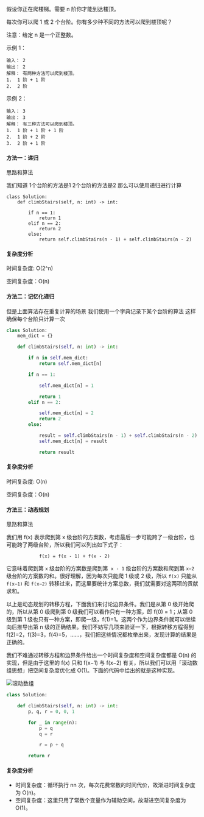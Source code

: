 假设你正在爬楼梯。需要 n 阶你才能到达楼顶。

每次你可以爬 1 或 2 个台阶。你有多少种不同的方法可以爬到楼顶呢？

注意：给定 n 是一个正整数。

示例 1：
``` 
输入： 2
输出： 2
解释： 有两种方法可以爬到楼顶。
1.  1 阶 + 1 阶
2.  2 阶
```


示例 2：
```
输入： 3
输出： 3
解释： 有三种方法可以爬到楼顶。
1.  1 阶 + 1 阶 + 1 阶
2.  1 阶 + 2 阶
3.  2 阶 + 1 阶
```

#### 方法一：递归

思路和算法

我们知道 1个台阶的方法是1 2个台阶的方法是2 那么可以使用递归进行计算

``` 
class Solution:
    def climbStairs(self, n: int) -> int:

        if n == 1:
            return 1
        elif n == 2:
            return 2
        else:
            return self.climbStairs(n - 1) + self.climbStairs(n - 2)

```

#### 复杂度分析

时间复杂度: O(2^n)

空间复杂度：O(n)



#### 方法二：记忆化递归

但是上面算法存在重复计算的场景 我们使用一个字典记录下某个台阶的算法 这样确保每个台阶只计算一次

```python
class Solution:
    mem_dict = {}

    def climbStairs(self, n: int) -> int:

        if n in self.mem_dict:
            return self.mem_dict[n]

        if n == 1:

            self.mem_dict[n] = 1

            return 1
        elif n == 2:

            self.mem_dict[n] = 2
            return 2
        else:

            result = self.climbStairs(n - 1) + self.climbStairs(n - 2)
            self.mem_dict[n] = result

            return result

```

#### 复杂度分析

时间复杂度: O(n)

空间复杂度：O(n)



#### 方法三：动态规划
思路和算法

我们用 f(x) 表示爬到第 x 级台阶的方案数，考虑最后一步可能跨了一级台阶，也可能跨了两级台阶，所以我们可以列出如下式子：

                f(x) = f(x - 1) + f(x - 2)

它意味着爬到第 `x` 级台阶的方案数是爬到第` x - 1` 级台阶的方案数和爬到第 `x−2` 级台阶的方案数的和。很好理解，因为每次只能爬 1 级或 2 级，所以 `f(x)` 只能从 `f(x−1)` 和 `f(x−2)` 转移过来，而这里要统计方案总数，我们就需要对这两项的贡献求和。

以上是动态规划的转移方程，下面我们来讨论边界条件。我们是从第 0 级开始爬的，所以从第 0 级爬到第 0 级我们可以看作只有一种方案，即 f(0) = 1；从第 0 级到第 1 级也只有一种方案，即爬一级，f(1)=1。这两个作为边界条件就可以继续向后推导出第 n 级的正确结果。我们不妨写几项来验证一下，根据转移方程得到f(2)=2，f(3)=3，f(4)=5，……，我们把这些情况都枚举出来，发现计算的结果是正确的。

我们不难通过转移方程和边界条件给出一个时间复杂度和空间复杂度都是 O(n) 的实现，但是由于这里的 f(x) 只和 f(x−1) 与 f(x−2) 有关，所以我们可以用「滚动数组思想」把空间复杂度优化成 O(1)。下面的代码中给出的就是这种实现。

![滚动数组](https://assets.leetcode-cn.com/solution-static/70/70_fig1.gif)

```python
class Solution:

    def climbStairs(self, n: int) -> int:
        p, q, r = 0, 0, 1

        for _ in range(n):
            p = q
            q = r

            r = p + q

        return r
```

#### 复杂度分析

* 时间复杂度：循环执行 nn 次，每次花费常数的时间代价，故渐进时间复杂度为 O(n)。
* 空间复杂度：这里只用了常数个变量作为辅助空间，故渐进空间复杂度为 O(1)。


